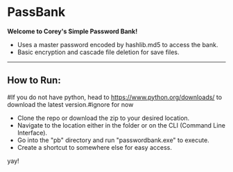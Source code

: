 # PassBank

**Welcome to Corey's Simple Password Bank!**

* Uses a master password encoded by hashlib.md5 to access the bank.
* Basic encryption and cascade file deletion for save files.
_____________________________________________
## How to Run:

#If you do not have python, head to https://www.python.org/downloads/ to download the latest version.#ignore for now

* Clone the repo or download the zip to your desired location.
* Navigate to the location either in the folder or on the CLI (Command Line Interface).
* Go into the "pb" directory and run "passwordbank.exe" to execute. 
* Create a shortcut to somewhere else for easy access.

yay!
